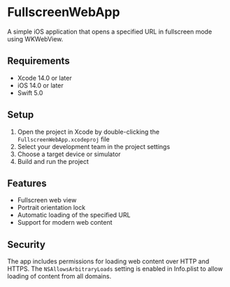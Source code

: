 # FullscreenWebApp

A simple iOS application that opens a specified URL in fullscreen mode using WKWebView.

## Requirements

- Xcode 14.0 or later
- iOS 14.0 or later
- Swift 5.0

## Setup

1. Open the project in Xcode by double-clicking the `FullscreenWebApp.xcodeproj` file
2. Select your development team in the project settings
3. Choose a target device or simulator
4. Build and run the project

## Features

- Fullscreen web view
- Portrait orientation lock
- Automatic loading of the specified URL
- Support for modern web content

## Security

The app includes permissions for loading web content over HTTP and HTTPS. The `NSAllowsArbitraryLoads` setting is enabled in Info.plist to allow loading of content from all domains. 